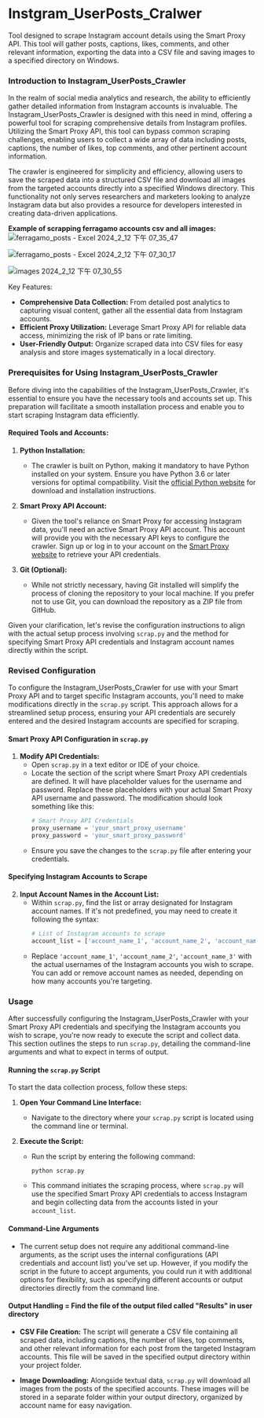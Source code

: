 # Instgram_UserPosts_Cralwer
Tool designed to scrape Instagram account details using the Smart Proxy API. This tool will gather posts, captions, likes, comments, and other relevant information, exporting the data into a CSV file and saving images to a specified directory on Windows.
### Introduction to Instagram_UserPosts_Crawler

In the realm of social media analytics and research, the ability to efficiently gather detailed information from Instagram accounts is invaluable. The Instagram_UserPosts_Crawler is designed with this need in mind, offering a powerful tool for scraping comprehensive details from Instagram profiles. Utilizing the Smart Proxy API, this tool can bypass common scraping challenges, enabling users to collect a wide array of data including posts, captions, the number of likes, top comments, and other pertinent account information.

The crawler is engineered for simplicity and efficiency, allowing users to save the scraped data into a structured CSV file and download all images from the targeted accounts directly into a specified Windows directory. This functionality not only serves researchers and marketers looking to analyze Instagram data but also provides a resource for developers interested in creating data-driven applications.

**Example of scrapping ferragamo accounts csv and all images:**
![ferragamo_posts - Excel 2024_2_12 下午 07_35_47](https://github.com/bob020416/Instgram_UserPosts_Cralwer-/assets/82202284/75565cb1-8a85-48dc-bb00-8c35bfa0e122)

![ferragamo_posts - Excel 2024_2_12 下午 07_30_17](https://github.com/bob020416/Instgram_UserPosts_Cralwer-/assets/82202284/ba0164d7-bb37-48a2-b30a-1740c885fa0e)

![images 2024_2_12 下午 07_30_55](https://github.com/bob020416/Instgram_UserPosts_Cralwer-/assets/82202284/1bd89e62-0811-4367-aa78-f6d7d45c3407)

Key Features:
- **Comprehensive Data Collection:** From detailed post analytics to capturing visual content, gather all the essential data from Instagram accounts.
- **Efficient Proxy Utilization:** Leverage Smart Proxy API for reliable data access, minimizing the risk of IP bans or rate limiting.
- **User-Friendly Output:** Organize scraped data into CSV files for easy analysis and store images systematically in a local directory.

### Prerequisites for Using Instagram_UserPosts_Crawler

Before diving into the capabilities of the Instagram_UserPosts_Crawler, it's essential to ensure you have the necessary tools and accounts set up. This preparation will facilitate a smooth installation process and enable you to start scraping Instagram data efficiently.

#### Required Tools and Accounts:

1. **Python Installation:**
   - The crawler is built on Python, making it mandatory to have Python installed on your system. Ensure you have Python 3.6 or later versions for optimal compatibility. Visit the [official Python website](https://www.python.org/downloads/) for download and installation instructions.

2. **Smart Proxy API Account:**
   - Given the tool's reliance on Smart Proxy for accessing Instagram data, you'll need an active Smart Proxy API account. This account will provide you with the necessary API keys to configure the crawler. Sign up or log in to your account on the [Smart Proxy website](https://smartproxy.com/) to retrieve your API credentials.

3. **Git (Optional):**
   - While not strictly necessary, having Git installed will simplify the process of cloning the repository to your local machine. If you prefer not to use Git, you can download the repository as a ZIP file from GitHub.

Given your clarification, let's revise the configuration instructions to align with the actual setup process involving `scrap.py` and the method for specifying Smart Proxy API credentials and Instagram account names directly within the script.

### Revised Configuration

To configure the Instagram_UserPosts_Crawler for use with your Smart Proxy API and to target specific Instagram accounts, you'll need to make modifications directly in the `scrap.py` script. This approach allows for a streamlined setup process, ensuring your API credentials are securely entered and the desired Instagram accounts are specified for scraping.

#### Smart Proxy API Configuration in `scrap.py`

1. **Modify API Credentials:**
   - Open `scrap.py` in a text editor or IDE of your choice.
   - Locate the section of the script where Smart Proxy API credentials are defined. It will have placeholder values for the username and password. Replace these placeholders with your actual Smart Proxy API username and password. The modification should look something like this:
     ```python
     # Smart Proxy API Credentials
     proxy_username = 'your_smart_proxy_username'
     proxy_password = 'your_smart_proxy_password'
     ```
   - Ensure you save the changes to the `scrap.py` file after entering your credentials.

#### Specifying Instagram Accounts to Scrape

2. **Input Account Names in the Account List:**
   - Within `scrap.py`, find the list or array designated for Instagram account names. If it's not predefined, you may need to create it following the syntax:
     ```python
     # List of Instagram accounts to scrape
     account_list = ['account_name_1', 'account_name_2', 'account_name_3']
     ```
   - Replace `'account_name_1'`, `'account_name_2'`, `'account_name_3'` with the actual usernames of the Instagram accounts you wish to scrape. You can add or remove account names as needed, depending on how many accounts you're targeting.

### Usage

After successfully configuring the Instagram_UserPosts_Crawler with your Smart Proxy API credentials and specifying the Instagram accounts you wish to scrape, you're now ready to execute the script and collect data. This section outlines the steps to run `scrap.py`, detailing the command-line arguments and what to expect in terms of output.

#### Running the `scrap.py` Script

To start the data collection process, follow these steps:

1. **Open Your Command Line Interface:**
   - Navigate to the directory where your `scrap.py` script is located using the command line or terminal.

2. **Execute the Script:**
   - Run the script by entering the following command:
     ```shell
     python scrap.py
     ```
   - This command initiates the scraping process, where `scrap.py` will use the specified Smart Proxy API credentials to access Instagram and begin collecting data from the accounts listed in your `account_list`.

#### Command-Line Arguments

- The current setup does not require any additional command-line arguments, as the script uses the internal configurations (API credentials and account list) you've set up. However, if you modify the script in the future to accept arguments, you could run it with additional options for flexibility, such as specifying different accounts or output directories directly from the command line.

#### Output Handling = Find the file of the output filed called "Results" in user directory 

- **CSV File Creation:** The script will generate a CSV file containing all scraped data, including captions, the number of likes, top comments, and other relevant information for each post from the targeted Instagram accounts. This file will be saved in the specified output directory within your project folder.

- **Image Downloading:** Alongside textual data, `scrap.py` will download all images from the posts of the specified accounts. These images will be stored in a separate folder within your output directory, organized by account name for easy navigation.


